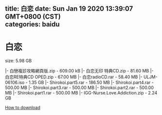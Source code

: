 
title: 白恋
date: Sun Jan 19 2020 13:39:07 GMT+0800 (CST)    
categories: baidu
---

# 白恋
size: 5.98 GB
 
 
|- 白戀複診攻略網頁版.zip - 609.00 kB
|- 白恋无印 特典CD.zip - 81.60 MB
|- 白恋RE特典CD OPED.zip - 67.00 MB
|- 白恋radioCD.rar - 58.40 MB
|- ULJM-06106.iso - 1.35 GB
|- Shirokoi.part5.rar - 186.50 MB
|- Shirokoi.part4.rar - 500.00 MB
|- Shirokoi.part3.rar - 500.00 MB
|- Shirokoi.part2.rar - 500.00 MB
|- Shirokoi.part1.rar - 500.00 MB
|- IGG-Nurse.Love.Addiction.zip - 2.24 GB

[How to download](https://bpcam.bemobtrk.com/go/2ceec3aa-1ca2-46d6-b9ff-aaa5c184517c?jno=4269)
